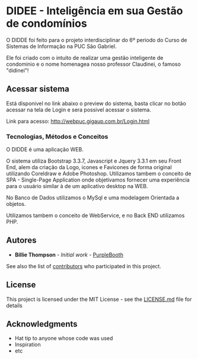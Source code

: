 # DIDEE - Inteligência em sua Gestão de condomínios

O DIDDE foi feito para o projeto interdisciplinar do 6º periodo do Curso de Sistemas de Informação na PUC São Gabriel.

Ele foi criado com o intuito de realizar uma gestão inteligente de condominio e o nome homenagea nosso professor Claudinei, o famoso "didinei"! 

## Acessar sistema

Está disponivel no link abaixo o preview do sistema, basta clicar no botão acessar na tela de Login e sera possivel acessar o sistema.

Link para acesso:
http://webpuc.gigaup.com.br/Login.html 

### Tecnologias, Métodos e Conceitos

O DIDDE é uma aplicação WEB.

O sistema utiliza Bootstrap 3.3.7, Javascript e Jquery 3.3.1 em seu Front End, alem da criação da Logo, icones e Favicones de forma original utilizando Coreldraw e Adobe Photoshop.
Utilizamos tambem o conceito de SPA - Single-Page Application onde objetivamos fornecer uma experiência para o usuário similar à de um aplicativo desktop na WEB.

No Banco de Dados utilizamos o MySql e uma modelagem Orientada a objetos. 

Utilizamos tambem o conceito de WebService, e no Back END utilizamos PHP.

## Autores

* **Billie Thompson** - *Initial work* - [PurpleBooth](https://github.com/PurpleBooth)

See also the list of [contributors](https://github.com/your/project/contributors) who participated in this project.

## License

This project is licensed under the MIT License - see the [LICENSE.md](LICENSE.md) file for details

## Acknowledgments

* Hat tip to anyone whose code was used
* Inspiration
* etc